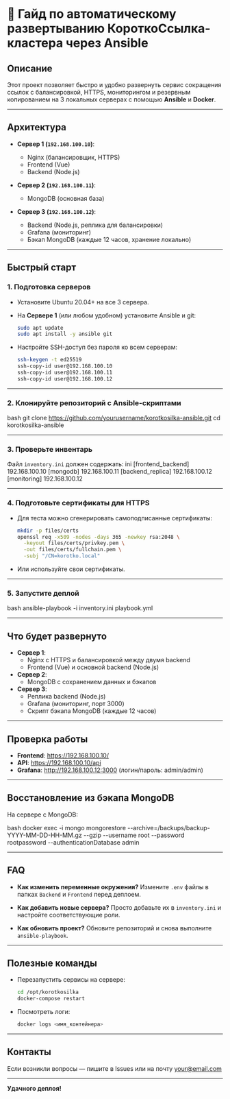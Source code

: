 # 🚀 Гайд по автоматическому развертыванию КороткоСсылка-кластера через Ansible

## Описание

Этот проект позволяет быстро и удобно развернуть сервис сокращения ссылок с балансировкой, HTTPS, мониторингом и резервным копированием на 3 локальных серверах с помощью **Ansible** и **Docker**.

---

## Архитектура

- **Сервер 1 (`192.168.100.10`)**:

  - Nginx (балансировщик, HTTPS)
  - Frontend (Vue)
  - Backend (Node.js)

- **Сервер 2 (`192.168.100.11`)**:

  - MongoDB (основная база)

- **Сервер 3 (`192.168.100.12`)**:
  - Backend (Node.js, реплика для балансировки)
  - Grafana (мониторинг)
  - Бэкап MongoDB (каждые 12 часов, хранение локально)

---

## Быстрый старт

### 1. Подготовка серверов

- Установите Ubuntu 20.04+ на все 3 сервера.
- На **Сервере 1** (или любом удобном) установите Ansible и git:

  ```bash
  sudo apt update
  sudo apt install -y ansible git
  ```

- Настройте SSH-доступ без пароля ко всем серверам:

  ```bash
  ssh-keygen -t ed25519
  ssh-copy-id user@192.168.100.10
  ssh-copy-id user@192.168.100.11
  ssh-copy-id user@192.168.100.12
  ```

---

### 2. Клонируйте репозиторий с Ansible-скриптами

bash
git clone https://github.com/yourusername/korotkosilka-ansible.git
cd korotkosilka-ansible

---

### 3. Проверьте инвентарь

Файл `inventory.ini` должен содержать:
ini
[frontend_backend]
192.168.100.10
[mongodb]
192.168.100.11
[backend_replica]
192.168.100.12
[monitoring]
192.168.100.12

---

### 4. Подготовьте сертификаты для HTTPS

- Для теста можно сгенерировать самоподписанные сертификаты:

  ```bash
  mkdir -p files/certs
  openssl req -x509 -nodes -days 365 -newkey rsa:2048 \
    -keyout files/certs/privkey.pem \
    -out files/certs/fullchain.pem \
    -subj "/CN=korotko.local"
  ```

- Или используйте свои сертификаты.

---

### 5. Запустите деплой

bash
ansible-playbook -i inventory.ini playbook.yml

---

## Что будет развернуто

- **Сервер 1**:
  - Nginx с HTTPS и балансировкой между двумя backend
  - Frontend (Vue) и основной backend (Node.js)
- **Сервер 2**:
  - MongoDB с сохранением данных и бэкапов
- **Сервер 3**:
  - Реплика backend (Node.js)
  - Grafana (мониторинг, порт 3000)
  - Скрипт бэкапа MongoDB (каждые 12 часов)

---

## Проверка работы

- **Frontend**: https://192.168.100.10/
- **API**: https://192.168.100.10/api
- **Grafana**: http://192.168.100.12:3000 (логин/пароль: admin/admin)

---

## Восстановление из бэкапа MongoDB

На сервере с MongoDB:

bash
docker exec -i mongo mongorestore --archive=/backups/backup-YYYY-MM-DD-HH-MM.gz --gzip --username root --password rootpassword --authenticationDatabase admin

---

## FAQ

- **Как изменить переменные окружения?**
  Измените `.env` файлы в папках `Backend` и `Frontend` перед деплоем.

- **Как добавить новые сервера?**
  Просто добавьте их в `inventory.ini` и настройте соответствующие роли.

- **Как обновить проект?**
  Обновите репозиторий и снова выполните `ansible-playbook`.

---

## Полезные команды

- Перезапустить сервисы на сервере:

  ```bash
  cd /opt/korotkosilka
  docker-compose restart
  ```

- Посмотреть логи:
  ```bash
  docker logs <имя_контейнера>
  ```

---

## Контакты

Если возникли вопросы — пишите в Issues или на почту your@email.com

---

**Удачного деплоя!**
